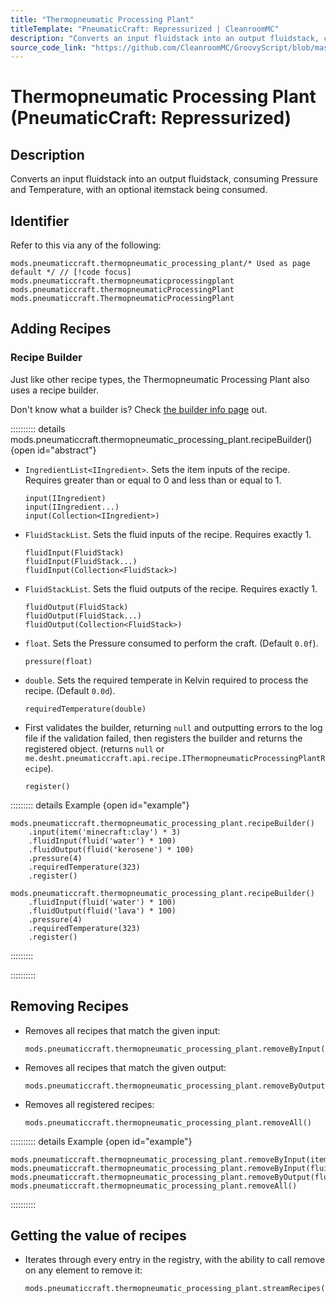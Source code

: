 ```yaml
---
title: "Thermopneumatic Processing Plant"
titleTemplate: "PneumaticCraft: Repressurized | CleanroomMC"
description: "Converts an input fluidstack into an output fluidstack, consuming Pressure and Temperature, with an optional itemstack being consumed."
source_code_link: "https://github.com/CleanroomMC/GroovyScript/blob/master/src/main/java/com/cleanroommc/groovyscript/compat/mods/pneumaticcraft/ThermopneumaticProcessingPlant.java"
---
```


# Thermopneumatic Processing Plant (PneumaticCraft: Repressurized)

## Description

Converts an input fluidstack into an output fluidstack, consuming Pressure and Temperature, with an optional itemstack being consumed.

## Identifier

Refer to this via any of the following:

```groovy:no-line-numbers {1}
mods.pneumaticcraft.thermopneumatic_processing_plant/* Used as page default */ // [!code focus]
mods.pneumaticcraft.thermopneumaticprocessingplant
mods.pneumaticcraft.thermopneumaticProcessingPlant
mods.pneumaticcraft.ThermopneumaticProcessingPlant
```


## Adding Recipes

### Recipe Builder

Just like other recipe types, the Thermopneumatic Processing Plant also uses a recipe builder.

Don't know what a builder is? Check [the builder info page](../../getting_started/builder.md) out.

:::::::::: details mods.pneumaticcraft.thermopneumatic_processing_plant.recipeBuilder() {open id="abstract"}
- `IngredientList<IIngredient>`. Sets the item inputs of the recipe. Requires greater than or equal to 0 and less than or equal to 1.

    ```groovy:no-line-numbers
    input(IIngredient)
    input(IIngredient...)
    input(Collection<IIngredient>)
    ```

- `FluidStackList`. Sets the fluid inputs of the recipe. Requires exactly 1.

    ```groovy:no-line-numbers
    fluidInput(FluidStack)
    fluidInput(FluidStack...)
    fluidInput(Collection<FluidStack>)
    ```

- `FluidStackList`. Sets the fluid outputs of the recipe. Requires exactly 1.

    ```groovy:no-line-numbers
    fluidOutput(FluidStack)
    fluidOutput(FluidStack...)
    fluidOutput(Collection<FluidStack>)
    ```

- `float`. Sets the Pressure consumed to perform the craft. (Default `0.0f`).

    ```groovy:no-line-numbers
    pressure(float)
    ```

- `double`. Sets the required temperate in Kelvin required to process the recipe. (Default `0.0d`).

    ```groovy:no-line-numbers
    requiredTemperature(double)
    ```

- First validates the builder, returning `null` and outputting errors to the log file if the validation failed, then registers the builder and returns the registered object. (returns `null` or `me.desht.pneumaticcraft.api.recipe.IThermopneumaticProcessingPlantRecipe`).

    ```groovy:no-line-numbers
    register()
    ```

::::::::: details Example {open id="example"}
```groovy:no-line-numbers
mods.pneumaticcraft.thermopneumatic_processing_plant.recipeBuilder()
    .input(item('minecraft:clay') * 3)
    .fluidInput(fluid('water') * 100)
    .fluidOutput(fluid('kerosene') * 100)
    .pressure(4)
    .requiredTemperature(323)
    .register()

mods.pneumaticcraft.thermopneumatic_processing_plant.recipeBuilder()
    .fluidInput(fluid('water') * 100)
    .fluidOutput(fluid('lava') * 100)
    .pressure(4)
    .requiredTemperature(323)
    .register()
```

:::::::::

::::::::::

## Removing Recipes

- Removes all recipes that match the given input:

    ```groovy:no-line-numbers
    mods.pneumaticcraft.thermopneumatic_processing_plant.removeByInput(IIngredient)
    ```

- Removes all recipes that match the given output:

    ```groovy:no-line-numbers
    mods.pneumaticcraft.thermopneumatic_processing_plant.removeByOutput(IIngredient)
    ```

- Removes all registered recipes:

    ```groovy:no-line-numbers
    mods.pneumaticcraft.thermopneumatic_processing_plant.removeAll()
    ```

:::::::::: details Example {open id="example"}
```groovy:no-line-numbers
mods.pneumaticcraft.thermopneumatic_processing_plant.removeByInput(item('minecraft:coal'))
mods.pneumaticcraft.thermopneumatic_processing_plant.removeByInput(fluid('diesel'))
mods.pneumaticcraft.thermopneumatic_processing_plant.removeByOutput(fluid('lpg'))
mods.pneumaticcraft.thermopneumatic_processing_plant.removeAll()
```

::::::::::

## Getting the value of recipes

- Iterates through every entry in the registry, with the ability to call remove on any element to remove it:

    ```groovy:no-line-numbers
    mods.pneumaticcraft.thermopneumatic_processing_plant.streamRecipes()
    ```
